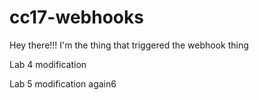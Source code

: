 # cc17-webhooks

Hey there!!! I'm the thing that triggered the webhook thing

Lab 4 modification

Lab 5 modification again6
